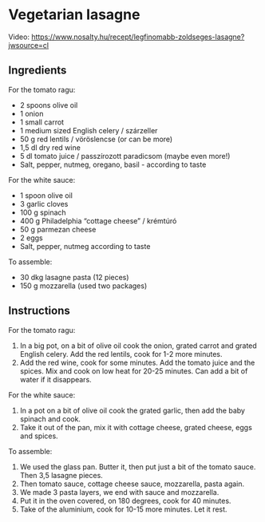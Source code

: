 # Vegetarian lasagne

Video: https://www.nosalty.hu/recept/legfinomabb-zoldseges-lasagne?jwsource=cl

## Ingredients

For the tomato ragu:
- 2 spoons olive oil
- 1 onion
- 1 small carrot
- 1 medium sized English celery / szárzeller
- 50 g red lentils / vöröslencse (or can be more)
- 1,5 dl dry red wine
- 5 dl tomato juice / passzírozott paradicsom (maybe even more!)
- Salt, pepper, nutmeg, oregano, basil - according to taste

For the white sauce:
- 1 spoon olive oil
- 3 garlic cloves
- 100 g spinach
- 400 g Philadelphia “cottage cheese” / krémtúró
- 50 g parmezan cheese
- 2 eggs
- Salt, pepper, nutmeg according to taste

To assemble:
- 30 dkg lasagne pasta (12 pieces) 
- 150 g mozzarella (used two packages)

## Instructions

For the tomato ragu:
1. In a big pot, on a bit of olive oil cook the onion, grated carrot and grated English celery. Add the red lentils, cook for 1-2 more minutes.
1. Add the red wine, cook for some minutes. Add the tomato juice and the spices. Mix and cook on low heat for 20-25 minutes. Can add a bit of water if it disappears.

For the white sauce:
1. In a pot on a bit of olive oil cook the grated garlic, then add the baby spinach and cook.
1. Take it out of the pan, mix it with cottage cheese, grated cheese, eggs and spices.

To assemble:
1. We used the glass pan. Butter it, then put just a bit of the tomato sauce. Then 3,5 lasagne pieces.
1. Then tomato sauce, cottage cheese sauce, mozzarella, pasta again.
1. We made 3 pasta layers, we end with sauce and mozzarella.
1. Put it in the oven covered, on 180 degrees, cook for 40 minutes.
1. Take of the aluminium, cook for 10-15 more minutes. Let it rest.

